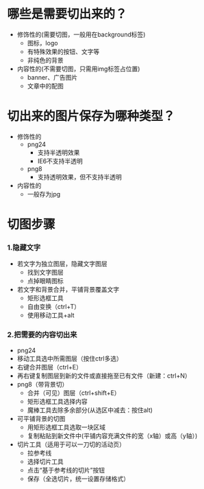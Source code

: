 # 哪些是需要切出来的？
- 修饰性的(需要切图，一般用在background标签)
  - 图标，logo
  - 有特殊效果的按钮、文字等
  - 非纯色的背景
- 内容性的(不需要切图，只需用img标签占位置)
  - banner、广告图片
  - 文章中的配图

# 切出来的图片保存为哪种类型？
- 修饰性的
  - png24
    - 支持半透明效果
    - IE6不支持半透明
  - png8
    - 支持透明效果，但不支持半透明
- 内容性的
  - 一般存为jpg

# 切图步骤
### 1.隐藏文字
- 若文字为独立图层，隐藏文字图层
  - 找到文字图层
  - 点掉眼睛图标
- 若文字和背景合并，平铺背景覆盖文字
  - 矩形选框工具
  - 自由变换（ctrl+T）
  - 使用移动工具+alt

### 2.把需要的内容切出来
- png24
 - 移动工具选中所需图层（按住ctrl多选）
 - 右键合并图层（ctrl+E）
 - 再右键复制图层到新的文件或直接拖至已有文件（新建：ctrl+N）
- png8（带背景切）
  - 合并（可见）图层（ctrl+shift+E）
  - 矩形选框工具选择内容
  - 魔棒工具去除多余部分(从选区中减去：按住alt)
- 可平铺背景的切图
  - 用矩形选框工具选取一块区域
  - 复制粘贴到新文件中(平铺内容充满文件的宽（x轴）或高（y轴）)
- 切片工具（适用于可以一刀切的活动页）
  - 拉参考线
  - 选择切片工具
  - 点击“基于参考线的切片”按钮
  - 保存（全选切片，统一设置存储格式）
